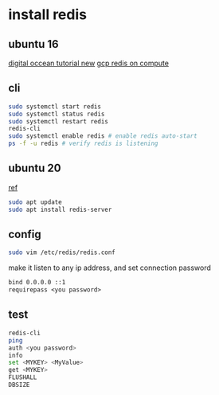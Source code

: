 # install redis

## ubuntu 16

[digital occean tutorial new](https://www.digitalocean.com/community/tutorials/how-to-install-and-configure-redis-on-ubuntu-16-04)
[gcp redis on compute](https://cloud.google.com/community/tutorials/setting-up-redis)

## cli

```sh
sudo systemctl start redis
sudo systemctl status redis
sudo systemctl restart redis
redis-cli
sudo systemctl enable redis # enable redis auto-start
ps -f -u redis # verify redis is listening
```

## ubuntu 20

[ref](https://www.digitalocean.com/community/tutorials/how-to-install-and-secure-redis-on-ubuntu-20-04)

```sh
sudo apt update
sudo apt install redis-server
```

## config

```sh
sudo vim /etc/redis/redis.conf
```

make it listen to any ip address, and set connection password

```txt
bind 0.0.0.0 ::1
requirepass <you password>
```

## test

```sh
redis-cli
ping
auth <you password>
info
set <MYKEY> <MyValue>
get <MYKEY>
FLUSHALL
DBSIZE
```
